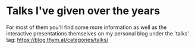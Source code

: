 # Talks I've given over the years

For most of them you'll find some more information as well as the interactive presentations themselves on my personal blog under the 'talks' tag: https://blog.thym.at/categories/talks/
